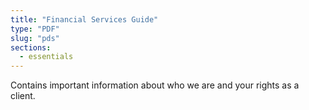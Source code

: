 ```yaml
---
title: "Financial Services Guide"
type: "PDF"
slug: "pds"
sections:
  - essentials
---
```


Contains important information about who we are and your rights as a client.
